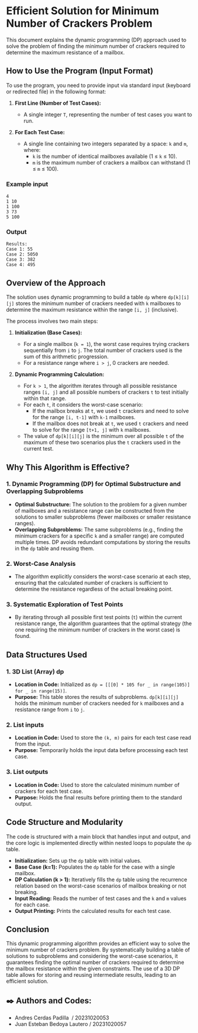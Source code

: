 # Efficient Solution for Minimum Number of Crackers Problem

This document explains the dynamic programming (DP) approach used to solve the problem of finding the minimum number of crackers required to determine the maximum resistance of a mailbox.

## How to Use the Program (Input Format)

To use the program, you need to provide input via standard input (keyboard or redirected file) in the following format:

1.  **First Line (Number of Test Cases):**
    - A single integer `T`, representing the number of test cases you want to run.

2.  **For Each Test Case:**
    - A single line containing two integers separated by a space: `k` and `m`, where:
        - `k` is the number of identical mailboxes available (1 ≤ `k` ≤ 10).
        - `m` is the maximum number of crackers a mailbox can withstand (1 ≤ `m` ≤ 100).

### Example input
```
4
1 10
1 100
3 73
5 100
```

### Output
```
Results:
Case 1: 55
Case 2: 5050
Case 3: 382
Case 4: 495
```

## Overview of the Approach

The solution uses dynamic programming to build a table `dp` where `dp[k][i][j]` stores the minimum number of crackers needed with `k` mailboxes to determine the maximum resistance within the range `[i, j]` (inclusive).

The process involves two main steps:

1.  **Initialization (Base Cases):**
    - For a single mailbox (`k = 1`), the worst case requires trying crackers sequentially from `i` to `j`. The total number of crackers used is the sum of this arithmetic progression.
    - For a resistance range where `i > j`, 0 crackers are needed.

2.  **Dynamic Programming Calculation:**
    - For `k > 1`, the algorithm iterates through all possible resistance ranges `[i, j]` and all possible numbers of crackers `t` to test initially within that range.
    - For each `t`, it considers the worst-case scenario:
        - If the mailbox breaks at `t`, we used `t` crackers and need to solve for the range `[i, t-1]` with `k-1` mailboxes.
        - If the mailbox does not break at `t`, we used `t` crackers and need to solve for the range `[t+1, j]` with `k` mailboxes.
    - The value of `dp[k][i][j]` is the minimum over all possible `t` of the maximum of these two scenarios plus the `t` crackers used in the current test.

## Why This Algorithm is Effective?

### 1. **Dynamic Programming (DP) for Optimal Substructure and Overlapping Subproblems**
- **Optimal Substructure:** The solution to the problem for a given number of mailboxes and a resistance range can be constructed from the solutions to smaller subproblems (fewer mailboxes or smaller resistance ranges).
- **Overlapping Subproblems:** The same subproblems (e.g., finding the minimum crackers for a specific `k` and a smaller range) are computed multiple times. DP avoids redundant computations by storing the results in the `dp` table and reusing them.

### 2. **Worst-Case Analysis**
- The algorithm explicitly considers the worst-case scenario at each step, ensuring that the calculated number of crackers is sufficient to determine the resistance regardless of the actual breaking point.

### 3. **Systematic Exploration of Test Points**
- By iterating through all possible first test points (`t`) within the current resistance range, the algorithm guarantees that the optimal strategy (the one requiring the minimum number of crackers in the worst case) is found.

## Data Structures Used

### 1. **3D List (Array) dp**
- **Location in Code:** Initialized as `dp = [[[0] * 105 for _ in range(105)] for _ in range(15)]`.
- **Purpose:** This table stores the results of subproblems. `dp[k][i][j]` holds the minimum number of crackers needed for `k` mailboxes and a resistance range from `i` to `j`.

### 2. **List inputs**
- **Location in Code:** Used to store the `(k, m)` pairs for each test case read from the input.
- **Purpose:** Temporarily holds the input data before processing each test case.

### 3. **List outputs**
- **Location in Code:** Used to store the calculated minimum number of crackers for each test case.
- **Purpose:** Holds the final results before printing them to the standard output.

## Code Structure and Modularity

The code is structured with a main block that handles input and output, and the core logic is implemented directly within nested loops to populate the `dp` table.

- **Initialization:** Sets up the `dp` table with initial values.
- **Base Case (k=1):** Populates the `dp` table for the case with a single mailbox.
- **DP Calculation (k > 1):** Iteratively fills the `dp` table using the recurrence relation based on the worst-case scenarios of mailbox breaking or not breaking.
- **Input Reading:** Reads the number of test cases and the `k` and `m` values for each case.
- **Output Printing:** Prints the calculated results for each test case.

## Conclusion

This dynamic programming algorithm provides an efficient way to solve the minimum number of crackers problem. By systematically building a table of solutions to subproblems and considering the worst-case scenarios, it guarantees finding the optimal number of crackers required to determine the mailbox resistance within the given constraints. The use of a 3D DP table allows for storing and reusing intermediate results, leading to an efficient solution.

## ✒️ Authors and Codes:

- Andres Cerdas Padilla  / 20231020053
- Juan Esteban Bedoya Lautero / 20231020057